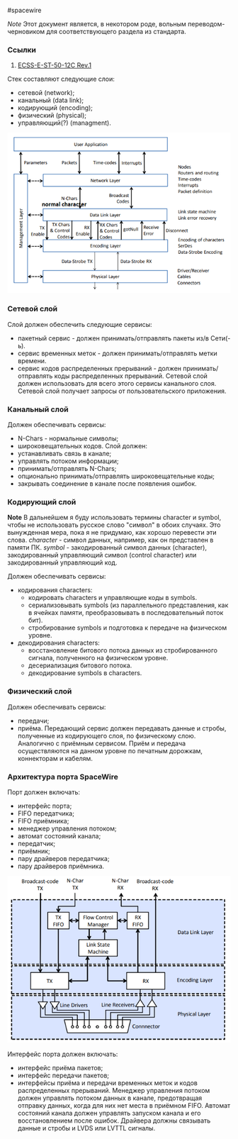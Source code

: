 #spacewire 

*Note* Этот документ является, в некотором роде, вольным переводом-черновиком для соответствующего раздела из стандарта.

### Ссылки
1. [ECSS-E-ST-50-12C Rev.1](https://docs.elvees.com/display/ebib/SpaceWire+-+Links%2C+nodes%2C+routers+and+networks?preview=%2F16191723%2F16191724%2FECSS-E-ST-50-12C-Rev.1-DIR3_23Nov2015_.pdf)

Стек составляют следующие слои:
* сетевой (network);
* канальный (data link);
* кодирующий (encoding);
* физический (physical);
* управляющий(?) (managment).

<img src="img\spw_stack.png" alt="spw_stack">

### Сетевой слой
Слой должен обеспечить следующие сервисы:
* пакетный сервис - должен принимать/отправлять пакеты из/в Сети(-ь).
* сервис временных меток - должен принимать/отправлять метки времени.
* сервис кодов распределенных прерываний - должен принимать/отправлять коды распределенных прерываний.
Сетевой слой должен использовать для всего этого сервисы канального слоя.
Сетевой слой получает запросы от пользовательского приложения.

### Канальный слой
Должен обеспечивать сервисы:
* N-Chars - нормальные символы;
* широковещательных кодов.
Слой должен:
* устанавливать связь в канале;
* управлять потоком информации;
* принимать/отправлять N-Chars;
* опционально принимать/отправлять широковещательные коды;
* закрывать соединение в канале после появления ошибок.

### Кодирующий слой
**Note** 
	В дальнейшем я буду использовать термины character и symbol, чтобы не использовать русское слово "символ" в обоих случаях. Это вынужденная мера, пока я не придумаю, как хорошо перевести эти слова.
	*character* - символ данных, например, как он представлен в памяти ПК.
	*symbol* - закодированный символ данных (character), закодированный управляющий символ (control character) или закодированный управляющий код.

Должен обеспечивать сервисы:
* кодирования characters:
	* кодировать characters и управляющие коды в symbols.
	* сериализовывать symbols (из параллельного представления, как в ячейках памяти, преобразовывать в последовательный поток бит).
	* стробирование symbols и подготовка к передаче на физическом уровне.
* декодирования characters:
	* восстановление битового потока данных из стробированного сигнала, полученного на физическом уровне.
	* десериализация битового потока.
	* декодирование symbols в characters.

### Физический слой
Должен обеспечивать сервисы:
* передачи;
* приёма.
Передающий сервис должен передавать данные и стробы, полученные из кодирующего слоя, по физическому слою. Аналогично с приёмным сервисом.
Приём и передача осуществляются на данном уровне по печатным дорожкам, коннекторам и кабелям.

### Архитектура порта SpaceWire
Порт должен включать:
* интерфейс порта;
* FIFO передатчика;
* FIFO приёмника;
* менеджер управления потоком;
* автомат состояний канала;
* передатчик;
* приёмник;
* пару драйверов передатчика;
* пару драйверов приёмника.

<img src="img\spw_port_arch.png" alt="spw_port_arch">

Интерфейс порта должен включать:
* интерфейс приёма пакетов;
* интерфейс передачи пакетов;
* интерфейсы приёма и передачи временных меток и кодов распределенных прерываний.
Менеджер управления потоком должен управлять потоком данных в канале, предотвращая отправку данных, когда для них нет места в приёмном FIFO.
Автомат состояний канала должен управлять запуском канала и его восстановлением после ошибок.
Драйвера должны связывать данные и стробы и LVDS или LVTTL сигналы.